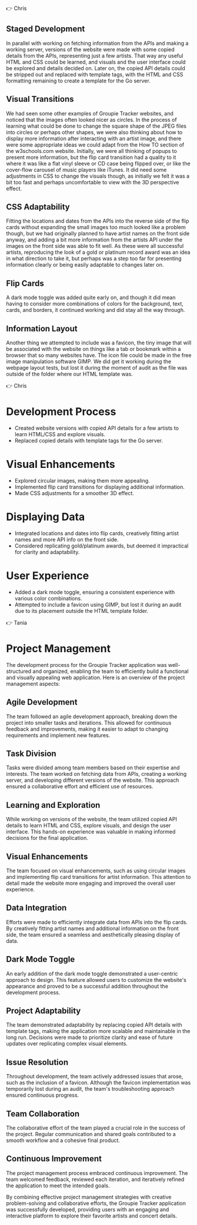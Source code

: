 👉 Chris

## Staged Development

In parallel with working on fetching information from the APIs and making a working server, versions of the website were made with some copied details from the APIs, representing just a few artists. That way any useful HTML and CSS could be learned, and visuals and the user interface could be explored and details decided on. Later on, the copied API details could be stripped out and replaced with template tags, with the HTML and CSS formatting remaining to create a template for the Go server.

## Visual Transitions

We had seen some other examples of Groupie Tracker websites, and noticed that the images often looked nicer as circles. In the process of learning what could be done to change the square shape of the JPEG files into circles or perhaps other shapes, we were also thinking about how to display more information after interacting with an artist image, and there were some appropriate ideas we could adapt from the How TO section of the w3schools.com website. Initially, we were all thinking of popups to present more information, but the flip card transition had a quality to it where it was like a flat vinyl sleeve or CD case being flipped over, or like the cover-flow carousel of music players like iTunes. It did need some adjustments in CSS to change the visuals though, as initially we felt it was a bit too fast and perhaps uncomfortable to view with the 3D perspective effect.

## CSS Adaptability

Fitting the locations and dates from the APIs into the reverse side of the flip cards without expanding the small images too much looked like a problem though, but we had originally planned to have artist names on the front side anyway, and adding a bit more information from the artists API under the images on the front side was able to fit well. As these were all successful artists, reproducing the look of a gold or platinum record award was an idea in what direction to take it, but perhaps was a step too far for presenting information clearly or being easily adaptable to changes later on.

## Flip Cards

A dark mode toggle was added quite early on, and though it did mean having to consider more combinations of colors for the background, text, cards, and borders, it continued working and did stay all the way through.

## Information Layout

Another thing we attempted to include was a favicon, the tiny image that will be associated with the website on things like a tab or bookmark within a browser that so many websites have. The icon file could be made in the free image manipulation software GIMP. We did get it working during the webpage layout tests, but lost it during the moment of audit as the file was outside of the folder where our HTML template was.

👉 Chris

# Development Process

- Created website versions with copied API details for a few artists to learn HTML/CSS and explore visuals.
- Replaced copied details with template tags for the Go server.

# Visual Enhancements

- Explored circular images, making them more appealing.
- Implemented flip card transitions for displaying additional information.
- Made CSS adjustments for a smoother 3D effect.

# Displaying Data

- Integrated locations and dates into flip cards, creatively fitting artist names and more API info on the front side.
- Considered replicating gold/platinum awards, but deemed it impractical for clarity and adaptability.

# User Experience

- Added a dark mode toggle, ensuring a consistent experience with various color combinations.
- Attempted to include a favicon using GIMP, but lost it during an audit due to its placement outside the HTML template folder.

👉 Tania

# Project Management

The development process for the Groupie Tracker application was well-structured and organized, enabling the team to efficiently build a functional and visually appealing web application. Here is an overview of the project management aspects:

## Agile Development

The team followed an agile development approach, breaking down the project into smaller tasks and iterations. This allowed for continuous feedback and improvements, making it easier to adapt to changing requirements and implement new features.

## Task Division

Tasks were divided among team members based on their expertise and interests. The team worked on fetching data from APIs, creating a working server, and developing different versions of the website. This approach ensured a collaborative effort and efficient use of resources.

## Learning and Exploration

While working on versions of the website, the team utilized copied API details to learn HTML and CSS, explore visuals, and design the user interface. This hands-on experience was valuable in making informed decisions for the final application.

## Visual Enhancements

The team focused on visual enhancements, such as using circular images and implementing flip card transitions for artist information. This attention to detail made the website more engaging and improved the overall user experience.

## Data Integration

Efforts were made to efficiently integrate data from APIs into the flip cards. By creatively fitting artist names and additional information on the front side, the team ensured a seamless and aesthetically pleasing display of data.

## Dark Mode Toggle

An early addition of the dark mode toggle demonstrated a user-centric approach to design. This feature allowed users to customize the website's appearance and proved to be a successful addition throughout the development process.

## Project Adaptability

The team demonstrated adaptability by replacing copied API details with template tags, making the application more scalable and maintainable in the long run. Decisions were made to prioritize clarity and ease of future updates over replicating complex visual elements.

## Issue Resolution

Throughout development, the team actively addressed issues that arose, such as the inclusion of a favicon. Although the favicon implementation was temporarily lost during an audit, the team's troubleshooting approach ensured continuous progress.

## Team Collaboration

The collaborative effort of the team played a crucial role in the success of the project. Regular communication and shared goals contributed to a smooth workflow and a cohesive final product.

## Continuous Improvement

The project management process embraced continuous improvement. The team welcomed feedback, reviewed each iteration, and iteratively refined the application to meet the intended goals.

By combining effective project management strategies with creative problem-solving and collaborative efforts, the Groupie Tracker application was successfully developed, providing users with an engaging and interactive platform to explore their favorite artists and concert details.
